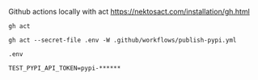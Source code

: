 Github actions locally with act
https://nektosact.com/installation/gh.html
```
gh act
```

```
gh act --secret-file .env -W .github/workflows/publish-pypi.yml
```
`.env`
```
TEST_PYPI_API_TOKEN=pypi-******
```